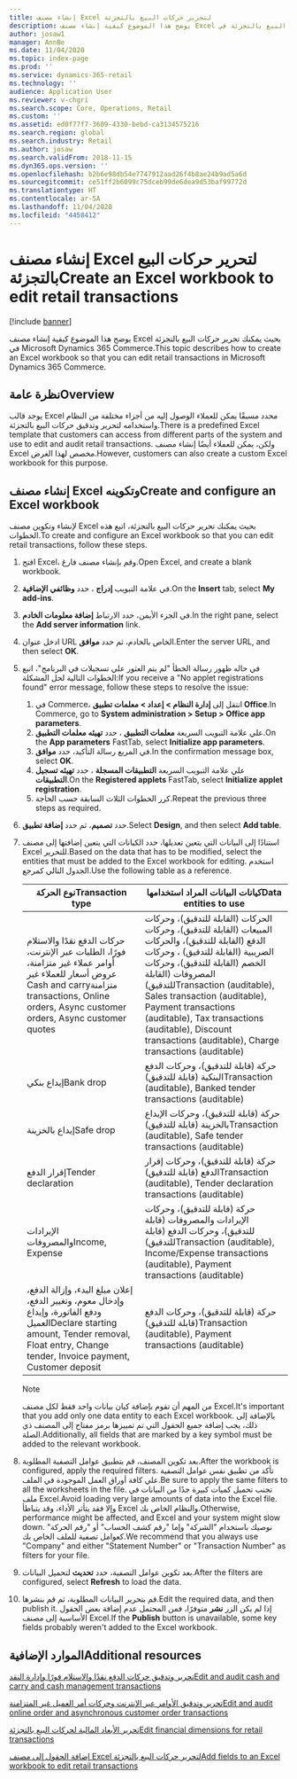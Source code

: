 ```yaml
---
title: إنشاء مصنف Excel لتحرير حركات البيع بالتجزئة
description: يوضح هذا الموضوع كيفية إنشاء مصنف Excel بحيث يمكنك تحرير حركات البيع بالتجزئة في Microsoft Dynamics 365 Commerce.
author: josaw1
manager: AnnBe
ms.date: 11/04/2020
ms.topic: index-page
ms.prod: ''
ms.service: dynamics-365-retail
ms.technology: ''
audience: Application User
ms.reviewer: v-chgri
ms.search.scope: Core, Operations, Retail
ms.custom: ''
ms.assetid: ed0f77f7-3609-4330-bebd-ca3134575216
ms.search.region: global
ms.search.industry: Retail
ms.author: josaw
ms.search.validFrom: 2018-11-15
ms.dyn365.ops.version: ''
ms.openlocfilehash: b2b6e98db54e7747912aad26f4b8ae24b9ad5a6d
ms.sourcegitcommit: ce51ff2b6099c75dceb99de6dea9d53baf99772d
ms.translationtype: HT
ms.contentlocale: ar-SA
ms.lasthandoff: 11/04/2020
ms.locfileid: "4458412"
---
```

# <a name="create-an-excel-workbook-to-edit-retail-transactions"></a><span data-ttu-id="3a907-103">إنشاء مصنف Excel لتحرير حركات البيع بالتجزئة</span><span class="sxs-lookup"><span data-stu-id="3a907-103">Create an Excel workbook to edit retail transactions</span></span>

[!include [banner](../includes/banner.md)]

<span data-ttu-id="3a907-104">يوضح هذا الموضوع كيفية إنشاء مصنف Excel بحيث يمكنك تحرير حركات البيع بالتجزئة في Microsoft Dynamics 365 Commerce.</span><span class="sxs-lookup"><span data-stu-id="3a907-104">This topic describes how to create an Excel workbook so that you can edit retail transactions in Microsoft Dynamics 365 Commerce.</span></span>

## <a name="overview"></a><span data-ttu-id="3a907-105">نظرة عامة</span><span class="sxs-lookup"><span data-stu-id="3a907-105">Overview</span></span>

<span data-ttu-id="3a907-106">يوجد قالب Excel محدد مسبقًا يمكن للعملاء الوصول إليه من أجزاء مختلفة من النظام واستخدامه لتحرير وتدقيق حركات البيع بالتجزئة.</span><span class="sxs-lookup"><span data-stu-id="3a907-106">There is a predefined Excel template that customers can access from different parts of the system and use to edit and audit retail transactions.</span></span> <span data-ttu-id="3a907-107">ولكن، يمكن للعملاء أيضًا إنشاء مصنف Excel مخصص لهذا الغرض.</span><span class="sxs-lookup"><span data-stu-id="3a907-107">However, customers can also create a custom Excel workbook for this purpose.</span></span>

## <a name="create-and-configure-an-excel-workbook"></a><span data-ttu-id="3a907-108">إنشاء مصنف Excel وتكوينه</span><span class="sxs-lookup"><span data-stu-id="3a907-108">Create and configure an Excel workbook</span></span>

<span data-ttu-id="3a907-109">لإنشاء وتكوين مصنف Excel بحيث يمكنك تحرير حركات البيع بالتجزئة، اتبع هذه الخطوات.</span><span class="sxs-lookup"><span data-stu-id="3a907-109">To create and configure an Excel workbook so that you can edit retail transactions, follow these steps.</span></span>

1. <span data-ttu-id="3a907-110">افتح Excel، وقم بإنشاء مصنف فارغ.</span><span class="sxs-lookup"><span data-stu-id="3a907-110">Open Excel, and create a blank workbook.</span></span>
1. <span data-ttu-id="3a907-111">في علامة التبويب **إدراج** ، حدد **وظائفي الإضافية**.</span><span class="sxs-lookup"><span data-stu-id="3a907-111">On the **Insert** tab, select **My add-ins**.</span></span>
1. <span data-ttu-id="3a907-112">في الجزء الأيمن، حدد الارتباط **إضافة معلومات الخادم**.</span><span class="sxs-lookup"><span data-stu-id="3a907-112">In the right pane, select the **Add server information** link.</span></span>
1. <span data-ttu-id="3a907-113">ادخل عنوان URL الخاص بالخادم، ثم حدد **موافق**.</span><span class="sxs-lookup"><span data-stu-id="3a907-113">Enter the server URL, and then select **OK**.</span></span>
1. <span data-ttu-id="3a907-114">في حاله ظهور رسالة الخطأ "لم يتم العثور علي تسجيلات في البرنامج"، اتبع الخطوات التالية لحل المشكلة:</span><span class="sxs-lookup"><span data-stu-id="3a907-114">If you receive a "No applet registrations found" error message, follow these steps to resolve the issue:</span></span>

    1. <span data-ttu-id="3a907-115">في Commerce، انتقل إلى **‏‫إدارة النظام‬ \> إعداد \> معلمات تطبيق Office**.</span><span class="sxs-lookup"><span data-stu-id="3a907-115">In Commerce, go to **System administration \> Setup \> Office app parameters**.</span></span>
    1. <span data-ttu-id="3a907-116">علي علامة التبويب السريعة **معلمات التطبيق** ، حدد **تهيئه معلمات التطبيق**.</span><span class="sxs-lookup"><span data-stu-id="3a907-116">On the **App parameters** FastTab, select **Initialize app parameters**.</span></span>
    1. <span data-ttu-id="3a907-117">في المربع رسالة التأكيد، حدد **موافق**.</span><span class="sxs-lookup"><span data-stu-id="3a907-117">In the confirmation message box, select **OK**.</span></span>
    1. <span data-ttu-id="3a907-118">علي علامة التبويب السريعة **التطبيقات المسجلة** ، حدد **تهيئه تسجيل التطبيقات**.</span><span class="sxs-lookup"><span data-stu-id="3a907-118">On the **Registered applets** FastTab, select **Initialize applet registration**.</span></span>
    1. <span data-ttu-id="3a907-119">كرر الخطوات الثلاث السابقة حسب الحاجة.</span><span class="sxs-lookup"><span data-stu-id="3a907-119">Repeat the previous three steps as required.</span></span>

1. <span data-ttu-id="3a907-120">حدد **تصميم**، ثم حدد **إضافة تطبيق**.</span><span class="sxs-lookup"><span data-stu-id="3a907-120">Select **Design**, and then select **Add table**.</span></span>
1. <span data-ttu-id="3a907-121">استنادًا إلى البيانات التي يتعين تعديلها، حدد الكيانات التي يتعين إضافتها إلى مصنف Excel للتحرير.</span><span class="sxs-lookup"><span data-stu-id="3a907-121">Based on the data that has to be modified, select the entities that must be added to the Excel workbook for editing.</span></span> <span data-ttu-id="3a907-122">استخدم الجدول التالي كمرجع.</span><span class="sxs-lookup"><span data-stu-id="3a907-122">Use the following table as a reference.</span></span>

    | <span data-ttu-id="3a907-123">نوع الحركة</span><span class="sxs-lookup"><span data-stu-id="3a907-123">Transaction type</span></span> | <span data-ttu-id="3a907-124">كيانات البيانات المراد استخدامها</span><span class="sxs-lookup"><span data-stu-id="3a907-124">Data entities to use</span></span> |
    |------------------|----------------------|
    | <span data-ttu-id="3a907-125">حركات الدفع نقدًا والاستلام فورًا‬‬‏‫، الطلبات عبر الإنترنت، أوامر عملاء غير متزامنة، عروض أسعار للعملاء غير متزامنة</span><span class="sxs-lookup"><span data-stu-id="3a907-125">Cash and carry transactions, Online orders, Async customer orders, Async customer quotes</span></span> | <span data-ttu-id="3a907-126">الحركات (القابلة للتدقيق)، وحركات المبيعات (القابلة للتدقيق)، وحركات الدفع (القابلة للتدقيق)، والحركات الضريبية (القابلة للتدقيق) ، وحركات الخصم (القابلة للتدقيق)، وحركات المصروفات (القابلة للتدقيق)</span><span class="sxs-lookup"><span data-stu-id="3a907-126">Transaction (auditable), Sales transaction (auditable), Payment transactions (auditable), Tax transactions (auditable), Discount transactions (auditable), Charge transactions (auditable)</span></span> |
    | <span data-ttu-id="3a907-127">إيداع بنكي</span><span class="sxs-lookup"><span data-stu-id="3a907-127">Bank drop</span></span> | <span data-ttu-id="3a907-128">حركة (قابلة للتدقيق)، وحركات الدفع البنكية (قابلة للتدقيق)</span><span class="sxs-lookup"><span data-stu-id="3a907-128">Transaction (auditable), Banked tender transactions (auditable)</span></span> |
    | <span data-ttu-id="3a907-129">إيداع بالخزينة</span><span class="sxs-lookup"><span data-stu-id="3a907-129">Safe drop</span></span> | <span data-ttu-id="3a907-130">حركة (قابلة للتدقيق)، وحركات الإيداع بالخزينة (قابلة للتدقيق)</span><span class="sxs-lookup"><span data-stu-id="3a907-130">Transaction (auditable), Safe tender transactions (auditable)</span></span> |
    | <span data-ttu-id="3a907-131">إقرار الدفع</span><span class="sxs-lookup"><span data-stu-id="3a907-131">Tender declaration</span></span> | <span data-ttu-id="3a907-132">حركة (قابلة للتدقيق)، وحركات إقرار الدفع (قابلة للتدقيق)</span><span class="sxs-lookup"><span data-stu-id="3a907-132">Transaction (auditable), Tender declaration transactions (auditable)</span></span> |
    | <span data-ttu-id="3a907-133">الإيرادات والمصروفات</span><span class="sxs-lookup"><span data-stu-id="3a907-133">Income, Expense</span></span> | <span data-ttu-id="3a907-134">حركة (قابلة للتدقيق)، وحركات الإيرادات والمصروفات (قابلة للتدقيق)، وحركات الدفع (قابلة للتدقيق)</span><span class="sxs-lookup"><span data-stu-id="3a907-134">Transaction (auditable), Income/Expense transactions (auditable), Payment transactions (auditable)</span></span> |
    | <span data-ttu-id="3a907-135">إعلان مبلغ البدء، وإزالة الدفع، وإدخال معوم، وتغيير الدفع، ودفع الفاتورة، وإيداع العميل</span><span class="sxs-lookup"><span data-stu-id="3a907-135">Declare starting amount, Tender removal, Float entry, Change tender, Invoice payment, Customer deposit</span></span> | <span data-ttu-id="3a907-136">حركة (قابلة للتدقيق)، وحركات الدفع (قابلة للتدقيق)</span><span class="sxs-lookup"><span data-stu-id="3a907-136">Transaction (auditable), Payment transactions (auditable)</span></span> |

    > [!NOTE]
    > <span data-ttu-id="3a907-137">من المهم أن تقوم بإضافة كيان بيانات واحد فقط لكل مصنف Excel.</span><span class="sxs-lookup"><span data-stu-id="3a907-137">It's important that you add only one data entity to each Excel workbook.</span></span> <span data-ttu-id="3a907-138">بالإضافة إلى ذلك، يجب إضافة جميع الحقول التي تم تمييزها برمز مفتاح إلى المصنف ذي الصلة.</span><span class="sxs-lookup"><span data-stu-id="3a907-138">Additionally, all fields that are marked by a key symbol must be added to the relevant workbook.</span></span>

1. <span data-ttu-id="3a907-139">بعد تكوين المصنف، قم بتطبيق عوامل التصفية المطلوبة.</span><span class="sxs-lookup"><span data-stu-id="3a907-139">After the workbook is configured, apply the required filters.</span></span> <span data-ttu-id="3a907-140">تأكد من تطبيق نفس عوامل التصفية علي كافة أوراق العمل الموجودة في الملف.</span><span class="sxs-lookup"><span data-stu-id="3a907-140">Be sure to apply the same filters to all the worksheets in the file.</span></span> <span data-ttu-id="3a907-141">تجنب تحميل كميات كبيرة جدًا من البيانات في ملف Excel.</span><span class="sxs-lookup"><span data-stu-id="3a907-141">Avoid loading very large amounts of data into the Excel file.</span></span> <span data-ttu-id="3a907-142">وإلا فقد يتأثر الأداء، وقد يتباطأ Excel والنظام الخاص بك.</span><span class="sxs-lookup"><span data-stu-id="3a907-142">Otherwise, performance might be affected, and Excel and your system might slow down.</span></span> <span data-ttu-id="3a907-143">نوصيك باستخدام "الشركة" وإما "رقم كشف الحساب" أو "رقم الحركة" كعوامل تصفية للملف الخاص بك.</span><span class="sxs-lookup"><span data-stu-id="3a907-143">We recommend that you always use "Company" and either "Statement Number" or "Transaction Number" as filters for your file.</span></span>
1. <span data-ttu-id="3a907-144">بعد تكوين عوامل التصفية، حدد **تحديث** لتحميل البيانات.</span><span class="sxs-lookup"><span data-stu-id="3a907-144">After the filters are configured, select **Refresh** to load the data.</span></span>
1. <span data-ttu-id="3a907-145">قم بتحرير البيانات المطلوبة، ثم قم بنشرها.</span><span class="sxs-lookup"><span data-stu-id="3a907-145">Edit the required data, and then publish it.</span></span> <span data-ttu-id="3a907-146">إذا لم يكن الزر **نشر** متوفرًا، فمن المحتمل عدم إضافة بعض الحقول الأساسية إلى مصنف Excel.</span><span class="sxs-lookup"><span data-stu-id="3a907-146">If the **Publish** button is unavailable, some key fields probably weren't added to the Excel workbook.</span></span>

## <a name="additional-resources"></a><span data-ttu-id="3a907-147">الموارد الإضافية</span><span class="sxs-lookup"><span data-stu-id="3a907-147">Additional resources</span></span>

[<span data-ttu-id="3a907-148">تحرير وتدقيق حركات الدفع نقدًا والاستلام فورًا وإدارة النقد</span><span class="sxs-lookup"><span data-stu-id="3a907-148">Edit and audit cash and carry and cash management transactions</span></span>](edit-cash-trans.md)

[<span data-ttu-id="3a907-149">تحرير وتدقيق الأوامر عبر الإنترنت وحركات أمر العميل غير المتزامنة</span><span class="sxs-lookup"><span data-stu-id="3a907-149">Edit and audit online order and asynchronous customer order transactions</span></span>](edit-order-trans.md)

[<span data-ttu-id="3a907-150">تحرير الأبعاد المالية لحركات البيع بالتجزئة</span><span class="sxs-lookup"><span data-stu-id="3a907-150">Edit financial dimensions for retail transactions</span></span>](edit-financial-dim.md)

[<span data-ttu-id="3a907-151">إضافة الحقول إلى مصنف Excel لتحرير حركات البيع بالتجزئة</span><span class="sxs-lookup"><span data-stu-id="3a907-151">Add fields to an Excel workbook to edit retail transactions</span></span>](add-fields-excel.md)
